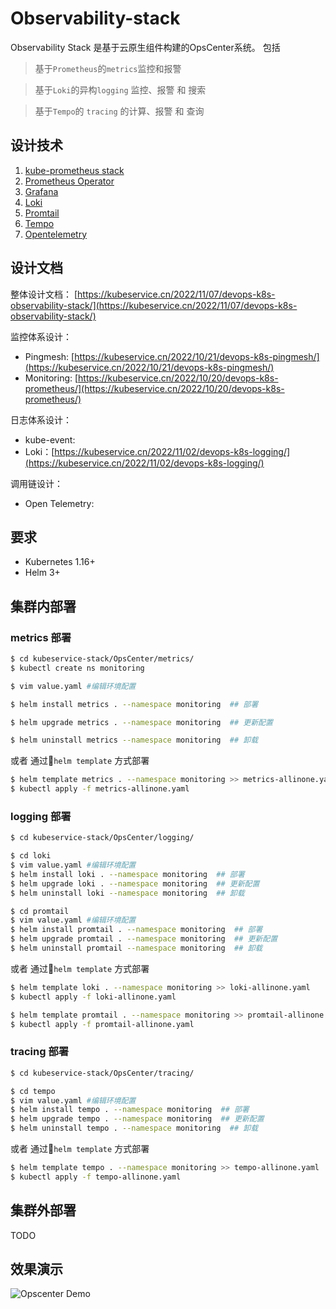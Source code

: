 # Observability-stack

Observability Stack 是基于云原生组件构建的OpsCenter系统。 包括 

> 基于`Prometheus`的`metrics`监控和报警

> 基于`Loki`的异构`logging` 监控、报警 和 搜索

> 基于`Tempo`的 `tracing` 的计算、报警 和 查询 

## 设计技术

1. [kube-prometheus stack](https://github.com/prometheus-operator/kube-prometheus)
2. [Prometheus Operator](https://github.com/prometheus-operator/prometheus-operator)
3. [Grafana](http://grafana.com/) 
4. [Loki](https://github.com/grafana/loki)
5. [Promtail](https://grafana.com/docs/loki/latest/clients/promtail/)
6. [Tempo](https://github.com/grafana/tempo)
7. [Opentelemetry](https://opentelemetry.io/)

## 设计文档

整体设计文档： [https://kubeservice.cn/2022/11/07/devops-k8s-observability-stack/](https://kubeservice.cn/2022/11/07/devops-k8s-observability-stack/)

监控体系设计： 

- Pingmesh: [https://kubeservice.cn/2022/10/21/devops-k8s-pingmesh/](https://kubeservice.cn/2022/10/21/devops-k8s-pingmesh/)
- Monitoring: [https://kubeservice.cn/2022/10/20/devops-k8s-prometheus/](https://kubeservice.cn/2022/10/20/devops-k8s-prometheus/)

日志体系设计：

- kube-event: 
- Loki：[https://kubeservice.cn/2022/11/02/devops-k8s-logging/](https://kubeservice.cn/2022/11/02/devops-k8s-logging/)

调用链设计：

- Open Telemetry: 

## 要求

- Kubernetes 1.16+
- Helm 3+

## 集群内部署

### metrics 部署

```bash
$ cd kubeservice-stack/OpsCenter/metrics/
$ kubectl create ns monitoring

$ vim value.yaml #编辑环境配置

$ helm install metrics . --namespace monitoring  ## 部署

$ helm upgrade metrics . --namespace monitoring  ## 更新配置

$ helm uninstall metrics --namespace monitoring  ## 卸载
```

或者 通过`helm template` 方式部署

```bash
$ helm template metrics . --namespace monitoring >> metrics-allinone.yaml
$ kubectl apply -f metrics-allinone.yaml
```

### logging 部署

```bash
$ cd kubeservice-stack/OpsCenter/logging/

$ cd loki
$ vim value.yaml #编辑环境配置
$ helm install loki . --namespace monitoring  ## 部署
$ helm upgrade loki . --namespace monitoring  ## 更新配置
$ helm uninstall loki --namespace monitoring  ## 卸载

$ cd promtail
$ vim value.yaml #编辑环境配置
$ helm install promtail . --namespace monitoring  ## 部署
$ helm upgrade promtail . --namespace monitoring  ## 更新配置
$ helm uninstall promtail --namespace monitoring  ## 卸载
```

或者 通过`helm template` 方式部署

```bash
$ helm template loki . --namespace monitoring >> loki-allinone.yaml
$ kubectl apply -f loki-allinone.yaml

$ helm template promtail . --namespace monitoring >> promtail-allinone.yaml
$ kubectl apply -f promtail-allinone.yaml
```

### tracing 部署

```bash
$ cd kubeservice-stack/OpsCenter/tracing/

$ cd tempo
$ vim value.yaml #编辑环境配置
$ helm install tempo . --namespace monitoring  ## 部署
$ helm upgrade tempo . --namespace monitoring  ## 更新配置
$ helm uninstall tempo . --namespace monitoring  ## 卸载
```


或者 通过`helm template` 方式部署

```bash
$ helm template tempo . --namespace monitoring >> tempo-allinone.yaml
$ kubectl apply -f tempo-allinone.yaml
```

## 集群外部署

TODO

## 效果演示

![Opscenter Demo](https://www.kubeservice.cn/img/devops/opscenter.gif)

